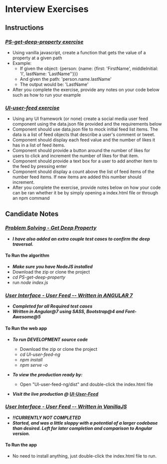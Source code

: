 # Interview Exercises

## Instructions

### *__[PS-get-deep-property exercise](https://github.com/rdhammack88/interview-exercises/tree/master/PS-get-deep-property)__*

- Using vanilla javascript, create a function that gets the value of a property at a given path
- Example:
  - If given the object: {person: {name: {first: 'FirstName', middleInitial: 'I', lastName: 'LastName''}}}
  - And given the path: 'person.name.lastName'
  - The output would be: 'LastName'
- After you complete the exercise, provide any notes on your code below such as how to run your example

### *__[UI-user-feed exercise](https://github.com/rdhammack88/interview-exercises/tree/master/UI-user-feed-ng)__*

- Using any UI framework (or none) create a social media user feed component using the data.json file provided and the requirements below
- Component should use data.json file to mock initial feed list items. The data is a list of feed objects that describe a user's comment or tweet.
- Component should display each feed value and the number of likes it has in a list of feed items.
- Component should provide a button around the number of likes for users to click and increment the number of likes for that item.
- Component should provide a text box for a user to add another item to the feed by pressing enter
- Component should display a count above the list of feed items of the number feed items. If new items are added this number should increment.
- After you complete the exercise, provide notes below on how your code can be ran whether it be by simply opening a index.html file or through an npm command

## Candidate Notes

### *__[Problem Solving - Get Deep Property](https://github.com/rdhammack88/interview-exercises/tree/master/PS-get-deep-property)__*

- *__I have also added an extra couple test cases to confirm the deep traversal.__*

#### To Run the algorithm

- *__Make sure you have NodeJS installed__*
- Download the zip or clone the project
- *_cd PS-get-deep-property_*
- run *_node index.js_*

### *__[User Interface - User Feed -- Written in ANGULAR 7](https://github.com/rdhammack88/interview-exercises/tree/master/UI-user-feed-ng)__*

- *__Completed for all **Required** test cases__*
- *__Written in Angular@7 using SASS, Bootstrap@4 and Font-Awesome@5__*

#### To Run the web app

- *__To run DEVELOPMENT source code__*
  - Download the zip or clone the project
  - *_cd UI-user-feed-ng_*
  - *_npm install_*
  - *_npm serve -o_*

- *__To view the production ready by:__*
  - Open "UI-user-feed-ng/dist" and double-click the index.html file

- *__Visit the live production @ [UI-User-Feed](https://rdhammack88.github.io/interview-exercises)__*

### *__[User Interface - User Feed -- Written in VanillaJS](https://github.com/rdhammack88/interview-exercises/tree/master/UI-user-feed)__*

- *__!!CURRENTLY NOT COMPLETED__*
- *__Started, and was a little sloppy with a potential of a larger codebase than desired. Left for later completion and comparison to Angular version.__*

#### To Run the app

- No need to install anything, just double-click the index.html file to run.
